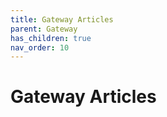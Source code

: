 ```yaml
---
title: Gateway Articles
parent: Gateway
has_children: true
nav_order: 10
---
```


# Gateway Articles